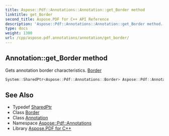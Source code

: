 ```yaml
---
title: Aspose::Pdf::Annotations::Annotation::get_Border method
linktitle: get_Border
second_title: Aspose.PDF for C++ API Reference
description: 'Aspose::Pdf::Annotations::Annotation::get_Border method. Gets annotation border characteristics. Border in C++.'
type: docs
weight: 1300
url: /cpp/aspose.pdf.annotations/annotation/get_border/
---
```

## Annotation::get_Border method


Gets annotation border characteristics. [Border](../../border/)

```cpp
System::SharedPtr<Aspose::Pdf::Annotations::Border> Aspose::Pdf::Annotations::Annotation::get_Border() const
```

## See Also

* Typedef [SharedPtr](../../../system/sharedptr/)
* Class [Border](../../border/)
* Class [Annotation](../)
* Namespace [Aspose::Pdf::Annotations](../../)
* Library [Aspose.PDF for C++](../../../)
